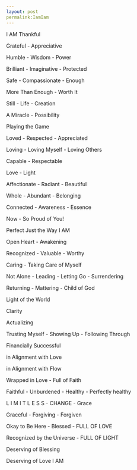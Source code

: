 ```yaml
---
layout: post
permalink:IamIam
---
```


I AM Thankful

Grateful - Appreciative

Humble - Wisdom - Power

Brilliant - Imaginative - Protected

Safe - Compassionate - Enough

More Than Enough - Worth It

Still - Life - Creation

A Miracle - Possibility

Playing the Game

Loved - Respected - Appreciated

Loving - Loving Myself - Loving Others

Capable - Respectable

Love - Light

Affectionate - Radiant - Beautiful

Whole - Abundant - Belonging

Connected - Awareness - Essence

Now - So Proud of You!

Perfect Just the Way I AM

Open Heart - Awakening

Recognized - Valuable - Worthy

Caring - Taking Care of Myself

Not Alone - Leading - Letting Go - Surrendering

Returning - Mattering - Child of God

Light of the World

Clarity

Actualizing

Trusting Myself - Showing Up - Following Through

Financially Successful

in Alignment with Love

in Alignment with Flow

Wrapped in Love - Full of Faith

Faithful - Unburdened - Healthy - Perfectly healthy

L I M I T L E S S - CHANGE - Grace

Graceful - Forgiving - Forgiven

Okay to Be Here - Blessed - FULL OF LOVE

Recognized by the Universe - FULL OF LIGHT

Deserving of Blessing

Deserving of Love I AM

